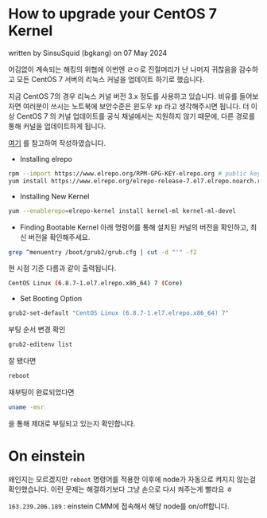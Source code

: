 # How to upgrade your CentOS 7 Kernel
written by SinsuSquid (bgkang) on 07 May 2024

어김없이 계속되는 해킹의 위협에 이번엔 ㄹㅇ로 진절머리가 난 나머지 귀찮음을 감수하고 모든 CentOS 7 서버의 리눅스 커널을 업데이트 하기로 했습니다.

지금 CentOS 7의 경우 리눅스 커널 버전 3.x 정도를 사용하고 있습니다.
비유를 들어보자면 여러분이 쓰시는 노트북에 보안수준은 윈도우 xp 라고 생각해주시면 됩니다.
더 이상 CentOS 7 의 커널 업데이트를 공식 채널에서는 지원하지 않기 때문에, 다른 경로를 통해 커널을 업데이트하게 됩니다.

[여기](https://cjwoov.tistory.com/48) 를 참고하여 작성하였습니다.
- Installing elrepo
```bash
rpm --import https://www.elrepo.org/RPM-GPG-KEY-elrepo.org # public key download
yum install https://www.elrepo.org/elrepo-release-7.el7.elrepo.noarch.rpm
```

- Installing New Kernel
```bash
yum --enablerepo=elrepo-kernel install kernel-ml kernel-ml-devel
```

- Finding Bootable Kernel
 아래 명령어를 통해 설치된 커널의 버전을 확인하고, 최신 버전을 확인해주세요.
```bash
grep ^menuentry /boot/grub2/grub.cfg | cut -d "'" -f2
```

현 시점 기준 다름과 같이 출력됩니다.
```bash
CentOS Linux (6.8.7-1.el7.elrepo.x86_64) 7 (Core)
```

- Set Booting Option
```bash
grub2-set-default "CentOS Linux (6.8.7-1.el7.elrepo.x86_64) 7"
```
부팅 순서 변경 확인
```bash
grub2-editenv list
```
잘 됐다면
```bash
reboot
```
재부팅이 완료되었다면
```bash
uname -msr
```
을 통해 제대로 부팅되고 있는지 확인합니다.

# On einstein

왜인지는 모르겠지만 `reboot` 명령어를 적용한 이후에 node가 자동으로 켜지지 않는걸 확인했습니다.
이런 문제는 해결하기보다 그냥 손으로 다시 켜주는게 빨라요 ㅎ

`163.239.206.189` : einstein CMM에 접속해서 해당 node를 on/off합니다.

